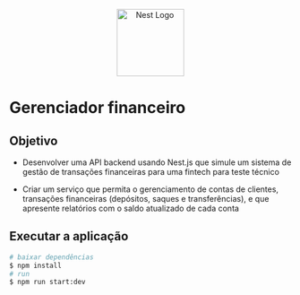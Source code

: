 <p align="center">
  <a href="http://nestjs.com/" target="blank"><img src="https://nestjs.com/img/logo-small.svg" width="120" alt="Nest Logo" /></a>
</p>

# Gerenciador financeiro

## Objetivo
- Desenvolver uma API backend usando Nest.js que simule um sistema de gestão de 
transações financeiras para uma fintech para teste técnico

- Criar um serviço que permita o gerenciamento 
de contas de clientes, transações financeiras (depósitos, saques e transferências), e que apresente 
relatórios com o saldo atualizado de cada conta

## Executar a aplicação

```bash
# baixar dependências
$ npm install
# run
$ npm run start:dev
```



